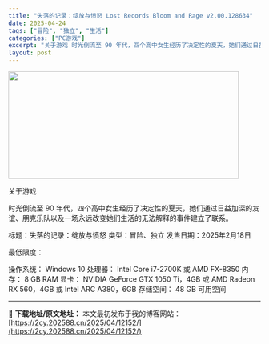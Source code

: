 ```yaml
---
title: "失落的记录：绽放与愤怒 Lost Records Bloom and Rage v2.00.128634"
date: 2025-04-24
tags: ["冒险", "独立", "生活"]
categories: ["PC游戏"]
excerpt: "关于游戏 时光倒流至 90 年代，四个高中女生经历了决定性的夏天，她们通过日益加深的友谊、朋克乐队以及一场永远改变她们生活的无法解释的事件建立了联系。 标题：失落的记录：绽放与愤怒 类型：冒险、独立 发售日期：2025年2月18日 最低限度： 操作系统： Windows 10 处理器： Intel &hellip;"
layout: post
---
```


<img class="aligncenter size-full wp-image-12149" src="https://2cy.202588.cn/wp-content/uploads/2025/04/2025042407441287.webp" alt="" width="460" height="215" />

关于游戏

时光倒流至 90 年代，四个高中女生经历了决定性的夏天，她们通过日益加深的友谊、朋克乐队以及一场永远改变她们生活的无法解释的事件建立了联系。

标题：失落的记录：绽放与愤怒
类型：冒险、独立
发售日期：2025年2月18日

最低限度：

操作系统： Windows 10
处理器： Intel Core i7-2700K 或 AMD FX-8350
内存： 8 GB RAM
显卡： NVIDIA GeForce GTX 1050 Ti，4GB 或 AMD Radeon RX 560，4GB 或 Intel ARC A380，6GB
存储空间： 48 GB 可用空间

---
📖 **下载地址/原文地址：** 本文最初发布于我的博客网站：[https://2cy.202588.cn/2025/04/12152/](https://2cy.202588.cn/2025/04/12152/)

